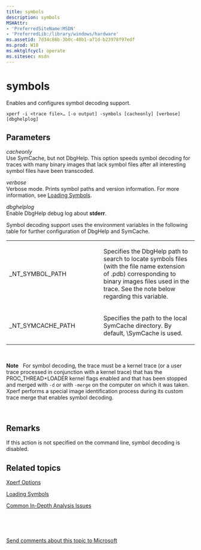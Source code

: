 ```yaml
---
title: symbols
description: symbols
MSHAttr:
- 'PreferredSiteName:MSDN'
- 'PreferredLib:/library/windows/hardware'
ms.assetid: 7d34c86b-3b0c-40b1-a71d-b23978f97edf
ms.prod: W10
ms.mktglfcycl: operate
ms.sitesec: msdn
---
```


# symbols


Enables and configures symbol decoding support.

``` syntax
xperf -i <trace file>… [-o output] -symbols [cacheonly] [verbose] [dbghelplog]
```

## Parameters


<a href="" id="cacheonly"></a>*cacheonly*  
Use SymCache, but not DbgHelp. This option speeds symbol decoding for traces with many binary images that lack symbol files after all interesting symbol files have been transcoded.

<a href="" id="verbose"></a>*verbose*  
Verbose mode. Prints symbol paths and version information. For more information, see [Loading Symbols](loading-symbols.md).

<a href="" id="dbghelplog"></a>*dbghelplog*  
Enable DbgHelp debug log about **stderr**.

Symbol decoding support uses the environment variables in the following table for further configuration of DbgHelp and SymCache.

<table>
<colgroup>
<col width="50%" />
<col width="50%" />
</colgroup>
<tbody>
<tr class="odd">
<td><p>_NT_SYMBOL_PATH</p></td>
<td><p>Specifies the DbgHelp path to search to locate symbols files (with the file name extension of .pdb) corresponding to binary images files used in the trace. See the note below regarding this variable.</p></td>
</tr>
<tr class="even">
<td><p>_NT_SYMCACHE_PATH</p></td>
<td><p>Specifies the path to the local SymCache directory. By default, \SymCache is used.</p></td>
</tr>
</tbody>
</table>

 

**Note**  
For symbol decoding, the trace must be a kernel trace (or a user trace processed in conjunction with a kernel trace) that has the PROC\_THREAD+LOADER kernel flags enabled and that has been stopped and merged with `-d` or with `-merge` on the computer on which it was taken. Xperf performs a special image identification process during its custom trace merge that enables symbol decoding.

 

## Remarks


If this action is not specified on the command line, symbol decoding is disabled.

## Related topics


[Xperf Options](xperf-options.md)

[Loading Symbols](loading-symbols.md)

[Common In-Depth Analysis Issues](p_assessments.common_in_depth_analysis_issues)

 

 

[Send comments about this topic to Microsoft](mailto:wsddocfb@microsoft.com?subject=Documentation%20feedback%20%5Bp_wpt\hw_design%5D:%20symbols%20%20RELEASE:%20%285/3/2016%29&body=%0A%0APRIVACY%20STATEMENT%0A%0AWe%20use%20your%20feedback%20to%20improve%20the%20documentation.%20We%20don't%20use%20your%20email%20address%20for%20any%20other%20purpose,%20and%20we'll%20remove%20your%20email%20address%20from%20our%20system%20after%20the%20issue%20that%20you're%20reporting%20is%20fixed.%20While%20we're%20working%20to%20fix%20this%20issue,%20we%20might%20send%20you%20an%20email%20message%20to%20ask%20for%20more%20info.%20Later,%20we%20might%20also%20send%20you%20an%20email%20message%20to%20let%20you%20know%20that%20we've%20addressed%20your%20feedback.%0A%0AFor%20more%20info%20about%20Microsoft's%20privacy%20policy,%20see%20http://privacy.microsoft.com/default.aspx. "Send comments about this topic to Microsoft")






